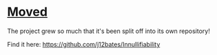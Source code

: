 # [Moved](https://github.com/j12bates/Innullifiability)
The project grew so much that it's been split off into its own
repository!

Find it here:
<https://github.com/j12bates/Innullifiability>
